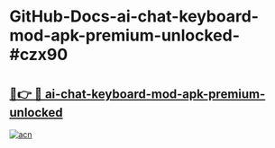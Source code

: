 # GitHub-Docs-ai-chat-keyboard-mod-apk-premium-unlocked-#czx90

# <h2><a href="https://andorid.site?title=ai-chat-keyboard-mod-apk-premium-unlocked&ref=07A">🔗👉 🔴 ai-chat-keyboard-mod-apk-premium-unlocked</a></h2>

[![acn](https://github.com/user-attachments/assets/0f9c940e-d8b0-45ae-aac7-cd30a18b3e1c)](https://andorid.site?title=ai-chat-keyboard-mod-apk-premium-unlocked&ref=07A)

